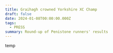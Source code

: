 ```yaml
---
title: Graihagh crowned Yorkshire XC Champ
draft: false
date: 2024-01-08T00:00:00.000Z
tags:
  - PRESS
summary: Round-up of Penistone runners' results
---
```

temp